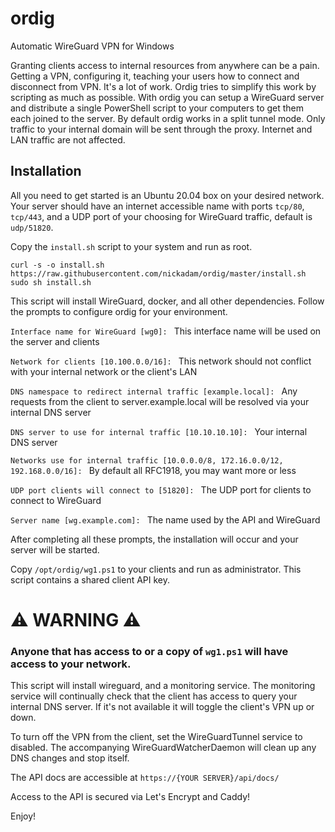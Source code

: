 # ordig
Automatic WireGuard VPN for Windows

Granting clients access to internal resources from anywhere can be a pain. Getting a VPN, configuring it, teaching your users how to connect and disconnect from VPN. It's a lot of work. Ordig tries to simplify this work by scripting as much as possible. With ordig you can setup a WireGuard server and distribute a single PowerShell script to your computers to get them each joined to the server. By default ordig works in a split tunnel mode. Only traffic to your internal domain will be sent through the proxy. Internet and LAN traffic are not affected.

## Installation

All you need to get started is an Ubuntu 20.04 box on your desired network. Your server should have an internet accessible name with ports `tcp/80`, `tcp/443`, and a UDP port of your choosing for WireGuard traffic, default is `udp/51820`.

Copy the `install.sh` script to your system and run as root.

```
curl -s -o install.sh https://raw.githubusercontent.com/nickadam/ordig/master/install.sh
sudo sh install.sh
```

This script will install WireGuard, docker, and all other dependencies. Follow the prompts to configure ordig for your environment.

`Interface name for WireGuard [wg0]: ` This interface name will be used on the server and clients


`Network for clients [10.100.0.0/16]: ` This network should not conflict with your internal network or the client's LAN


`DNS namespace to redirect internal traffic [example.local]: ` Any requests from the client to server.example.local will be resolved via your internal DNS server

`DNS server to use for internal traffic [10.10.10.10]: ` Your internal DNS server


`Networks use for internal traffic [10.0.0.0/8, 172.16.0.0/12, 192.168.0.0/16]: ` By default all RFC1918, you may want more or less

`UDP port clients will connect to [51820]: ` The UDP port for clients to connect to WireGuard


`Server name [wg.example.com]: ` The name used by the API and WireGuard

After completing all these prompts, the installation will occur and your server will be started.

Copy `/opt/ordig/wg1.ps1` to your clients and run as administrator. This script contains a shared client API key.

# ⚠ WARNING ⚠

### Anyone that has access to or a copy of `wg1.ps1` will have access to your network.

This script will install wireguard, and a monitoring service. The monitoring service will continually check that the client has access to query your internal DNS server. If it's not available it will toggle the client's VPN up or down.

To turn off the VPN from the client, set the WireGuardTunnel service to disabled. The accompanying WireGuardWatcherDaemon will clean up any DNS changes and stop itself.

The API docs are accessible at `https://{YOUR SERVER}/api/docs/`

Access to the API is secured via Let's Encrypt and Caddy!

Enjoy!
